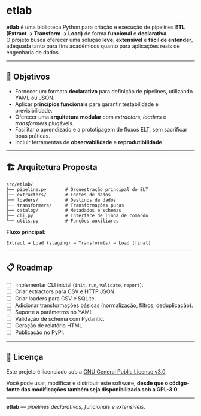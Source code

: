 # etlab

**etlab** é uma biblioteca Python para criação e execução de pipelines **ETL (Extract → Transform → Load)** de forma **funcional** e **declarativa**.  
O projeto busca oferecer uma solução **leve**, **extensível** e **fácil de entender**, adequada tanto para fins acadêmicos quanto para aplicações reais de engenharia de dados.

---

## 🎯 Objetivos

- Fornecer um formato **declarativo** para definição de pipelines, utilizando YAML ou JSON.
- Aplicar **princípios funcionais** para garantir testabilidade e previsibilidade.
- Oferecer uma **arquitetura modular** com *extractors*, *loaders* e *transformers* plugáveis.
- Facilitar o aprendizado e a prototipagem de fluxos ELT, sem sacrificar boas práticas.
- Incluir ferramentas de **observabilidade** e **reprodutibilidade**.

---

## 🏗 Arquitetura Proposta

```
src/etlab/
├── pipeline.py       # Orquestração principal do ELT
├── extractors/       # Fontes de dados
├── loaders/          # Destinos de dados
├── transformers/     # Transformações puras
├── catalog/          # Metadados e schemas
├── cli.py            # Interface de linha de comando
└── utils.py          # Funções auxiliares
```

**Fluxo principal:**
```
Extract → Load (staging) → Transform(s) → Load (final)
```

---

## 📋 Roadmap

- [ ] Implementar CLI inicial (`init`, `run`, `validate`, `report`).
- [ ] Criar extractors para CSV e HTTP JSON.
- [ ] Criar loaders para CSV e SQLite.
- [ ] Adicionar transformações básicas (normalização, filtros, deduplicação).
- [ ] Suporte a parâmetros no YAML.
- [ ] Validação de schema com Pydantic.
- [ ] Geração de relatório HTML.
- [ ] Publicação no PyPI.

---

## 📄 Licença

Este projeto é licenciado sob a [GNU General Public License v3.0](LICENSE).

Você pode usar, modificar e distribuir este software, **desde que o código-fonte das modificações também seja disponibilizado sob a GPL-3.0**.

---

**etlab** — *pipelines declarativos, funcionais e extensíveis.*
